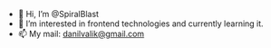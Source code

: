 - 👋 Hi, I’m @SpiralBlast
- 👀 I’m interested in frontend technologies and currently learning it.
- 📫 My mail: danilvalik@gmail.com

<!---
SpiralBlast/SpiralBlast is a ✨ special ✨ repository because its `README.md` (this file) appears on your GitHub profile.
You can click the Preview link to take a look at your changes.
--->
